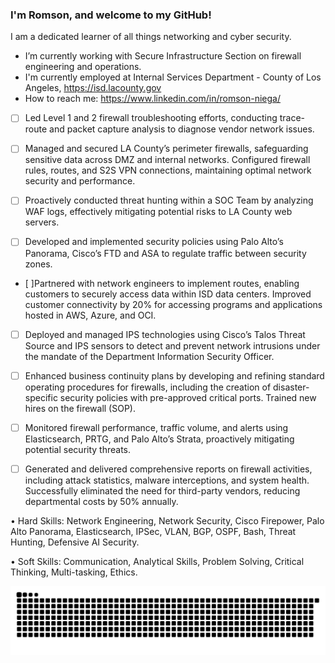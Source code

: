 ### I'm Romson, and welcome to my GitHub!

I am a dedicated learner of all things networking and cyber security. 

- I’m currently working with Secure Infrastructure Section on firewall engineering and operations.
- I'm currently employed at Internal Services Department - County of Los Angeles, https://isd.lacounty.gov
- How to reach me: https://www.linkedin.com/in/romson-niega/

- [ ] Led Level 1 and 2 firewall troubleshooting efforts, conducting trace-route and packet capture analysis to diagnose vendor network issues. 

- [ ] Managed and secured LA County’s perimeter firewalls, safeguarding sensitive data across DMZ and internal networks. Configured firewall rules, routes, and S2S VPN connections, maintaining optimal network security and performance. 

- [ ] Proactively conducted threat hunting within a SOC Team by analyzing WAF logs, effectively mitigating potential risks to LA County web servers.

- [ ] Developed and implemented security policies using Palo Alto’s Panorama, Cisco’s FTD and ASA to regulate traffic between security zones.

- [ ]Partnered with network engineers to implement routes, enabling customers to securely access data within ISD data centers. Improved customer connectivity by 20% for accessing programs and applications hosted in AWS, Azure, and OCI. 
 
- [ ] Deployed and managed IPS technologies using Cisco’s Talos Threat Source and IPS sensors to detect and prevent network intrusions under the mandate of the Department Information Security Officer. 

- [ ] Enhanced business continuity plans by developing and refining standard operating procedures for firewalls, including the creation of disaster-specific security policies with pre-approved critical ports. Trained new hires on the firewall (SOP). 

- [ ] Monitored firewall performance, traffic volume, and alerts using Elasticsearch, PRTG, and Palo Alto’s Strata, proactively mitigating potential security threats. 

- [ ] Generated and delivered comprehensive reports on firewall activities, including attack statistics, malware interceptions, and system health. Successfully eliminated the need for third-party vendors, reducing departmental costs by 50% annually.

  
• Hard Skills: Network Engineering, Network Security, Cisco Firepower, Palo Alto Panorama, Elasticsearch, IPSec, VLAN, BGP, OSPF, Bash, Threat Hunting, Defensive AI Security. 
 
• Soft Skills: Communication, Analytical Skills, Problem Solving, Critical Thinking, Multi-tasking, Ethics.

<!--
**Romson-Niega/romson-niega** is a ✨ _special_ ✨ repository because its `README.md` (this file) appears on your GitHub profile.

Here are some ideas to get you started:

- 🔭 I’m currently working on ...
- 🌱 I’m currently learning ...
- 👯 I’m looking to collaborate on ...
- 🤔 I’m looking for help with ...
- 💬 Ask me about ...
- 📫 How to reach me: ...
- 😄 Pronouns: ...
- ⚡ Fun fact: ...
-->


![Contribution Snake](https://raw.githubusercontent.com/Romson-Niega/snk/output/github-contribution-grid-snake.svg)
